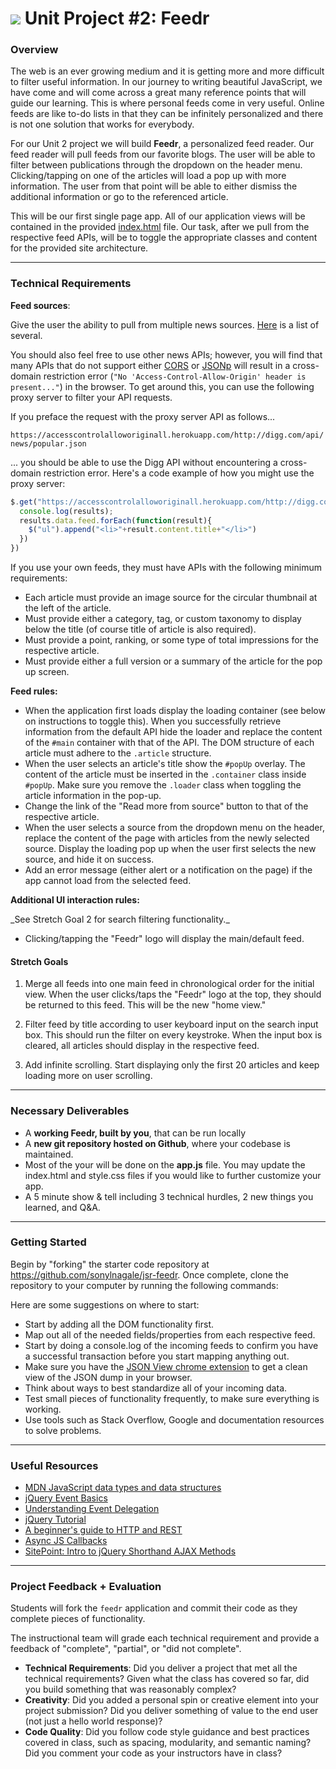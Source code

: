 # ![](https://ga-dash.s3.amazonaws.com/production/assets/logo-9f88ae6c9c3871690e33280fcf557f33.png) Unit Project #2: Feedr

### Overview

The web is an ever growing medium and it is getting more and more difficult to filter useful information. In our journey to writing beautiful JavaScript, we have come and will come across a great many reference points that will guide our learning. This is where personal feeds come in very useful. Online feeds are like to-do lists in that they can be infinitely personalized and there is not one solution that works for everybody.

For our Unit 2 project we will build __Feedr__, a personalized feed reader. Our feed reader will pull feeds from our favorite blogs. The user will be able to filter between publications through the dropdown on the header menu. Clicking/tapping on one of the articles will load a pop up with more information. The user from that point will be able to either dismiss the additional information or go to the referenced article.

This will be our first single page app. All of our application views will be contained in the provided [index.html](index.html) file. Our task, after we pull from the respective feed APIs, will be to toggle the appropriate classes and content for the provided site architecture.

---

### Technical Requirements

**Feed sources**:

Give the user the ability to pull from multiple news sources. [Here](https://en.wikipedia.org/wiki/List_of_news_media_APIs) is a list of several.

You should also feel free to use other news APIs; however, you will find that many APIs that do not support either [CORS](https://en.wikipedia.org/wiki/Cross-origin_resource_sharing) or [JSONp](https://en.wikipedia.org/wiki/JSONP) will result in a cross-domain restriction error (``"No 'Access-Control-Allow-Origin' header is present..."``) in the browser. To get around this, you can use the following proxy server to filter your API requests.

If you preface the request with the proxy server API as follows...

`https://accesscontrolalloworiginall.herokuapp.com/http://digg.com/api/news/popular.json`

... you should be able to use the Digg API without encountering a cross-domain restriction error. Here's a code example of how you might use the proxy server:

```js
$.get("https://accesscontrolalloworiginall.herokuapp.com/http://digg.com/api/news/popular.json", function(results){
  console.log(results);
  results.data.feed.forEach(function(result){
    $("ul").append("<li>"+result.content.title+"</li>")
  })
})
```

If you use your own feeds, they must have APIs with the following minimum
requirements:

- Each article must provide an image source for the circular thumbnail at the left of the article.
- Must provide either a category, tag, or custom taxonomy to display below the title (of course title of article is also required).
- Must provide a point, ranking, or some type of total impressions for the respective article.
- Must provide either a full version or a summary of the article for the pop up screen.

**Feed rules:**

- When the application first loads display the loading container (see below on instructions to toggle this). When you successfully retrieve information from the default API hide the loader and replace the content of the `#main` container with that of the API. The DOM structure of each article must adhere to the `.article` structure.
- When the user selects an article's title show the `#popUp` overlay. The content of the article must be inserted in the `.container` class inside `#popUp`. Make sure you remove the `.loader` class when toggling the article information in the pop-up.
- Change the link of the "Read more from source" button to that of the respective article.
- When the user selects a source from the dropdown menu on the header, replace the content of the page with articles from the newly selected source. Display the loading pop up when the user first selects the new source, and hide it on success.
- Add an error message (either alert or a notification on the page) if the app cannot load from the selected feed.

**Additional UI interaction rules:**

<!-- - When the user clicks/taps the search icon, expand the input box. Best approach for this is to toggle the `.active` class for the `#search` container. If the search input box is already expanded tapping the search icon again will close the input. Pressing the "Enter" key should also close the opened input box. --> _See Stretch Goal 2 for search filtering functionality._
<!-- - When the app is first loading and when the user selects to load a new feed from the dropdown, display the `#popUp` container with the `.loader` class. You can toggle the `.hidden` class from the container to display/hide the overlay container. -->
<!-- - Add functionality to hide the pop-up when user selects the "X" button on the pop-up. -->
- Clicking/tapping the "Feedr" logo will display the main/default feed.

#### Stretch Goals

1. Merge all feeds into one main feed in chronological order for the initial view. When the user clicks/taps the "Feedr" logo at the top, they should be returned to this feed. This will be the new "home view."

1. Filter feed by title according to user keyboard input on the search input box. This should run the filter on every keystroke. When the input box is cleared, all articles should display in the respective feed.

1. Add infinite scrolling. Start displaying only the first 20 articles and keep loading more on user scrolling.

---

### Necessary Deliverables

* A __working Feedr, built by you__, that can be run locally
* A __new git repository hosted on Github__, where your codebase is maintained.
* Most of the your will be done on the __app.js__ file. You may update the index.html and style.css files if you would like to further customize your app.
* A 5 minute show & tell including 3 technical hurdles, 2 new things you learned, and Q&A.

---

### Getting Started

Begin by "forking" the starter code repository at https://github.com/sonylnagale/jsr-feedr. Once complete, clone the repository to your computer by running the following commands:

Here are some suggestions on where to start:

- Start by adding all the DOM functionality first.
- Map out all of the needed fields/properties from each respective feed.
- Start by doing a console.log of the incoming feeds to confirm you have a successful transaction before you start mapping anything out.
- Make sure you have the [JSON View chrome extension](https://chrome.google.com/webstore/detail/jsonview/chklaanhfefbnpoihckbnefhakgolnmc?hl=en) to get a clean view of the JSON dump in your browser.
- Think about ways to best standardize all of your incoming data.
- Test small pieces of functionality frequently, to make sure everything is working.
- Use tools such as Stack Overflow, Google and documentation resources to solve problems.

---

### Useful Resources

- [MDN JavaScript data types and data structures](https://developer.mozilla.org/en-US/docs/Web/JavaScript/Data_structures)
- [jQuery Event Basics](https://learn.jquery.com/events/event-basics/)
- [Understanding Event Delegation](http://learn.jquery.com/events/event-delegation/)
- [jQuery Tutorial](http://tutorials.jenkov.com/jquery/index.html#jquery-version-used-in-this-tutorial)
- [A beginner's guide to HTTP and REST](http://code.tutsplus.com/tutorials/a-beginners-guide-to-http-and-rest--net-16340)
- [Async JS Callbacks](http://sporto.github.io/blog/2012/12/09/callbacks-listeners-promises/)
- [SitePoint: Intro to jQuery Shorthand AJAX Methods](http://www.sitepoint.com/introduction-jquery-shorthand-ajax-methods/)

---

### Project Feedback + Evaluation

Students will fork the `feedr` application and commit their code as they complete pieces of functionality.

The instructional team will grade each technical requirement and provide a feedback of "complete", "partial", or "did not complete".

- __Technical Requirements__: Did you deliver a project that met all the technical requirements? Given what the class has covered so far, did you build something that was reasonably complex?
- __Creativity__: Did you added a personal spin or creative element into your project submission? Did you deliver something of value to the end user (not just a hello world response)?
- __Code Quality__: Did you follow code style guidance and best practices
 covered in class, such as spacing, modularity, and semantic naming? Did you comment your code as your instructors have in class?
